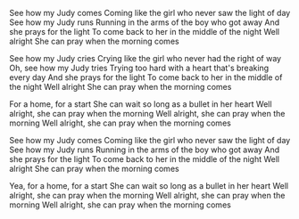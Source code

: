 See how my Judy comes
Coming like the girl who never saw the light of day 
See how my Judy runs
Running in the arms of the boy who got away
And she prays for the light
To come back to her in the middle of the night
Well alright
She can pray when the morning comes

See how my Judy cries
Crying like the girl who never had the right of way
Oh, see how my Judy tries
Trying too hard with a heart that's breaking every day
And she prays for the light
To come back to her in the middle of the night
Well alright
She can pray when the morning comes

For a home, for a start
She can wait so long as a bullet in her heart
Well alright, she can pray when the morning
Well alright, she can pray when the morning
Well alright, she can pray when the morning comes

See how my Judy comes
Coming like the girl who never saw the light of day 
See how my Judy runs
Running in the arms of the boy who got away
And she prays for the light
To come back to her in the middle of the night
Well alright
She can pray when the morning comes

Yea, for a home, for a start
She can wait so long as a bullet in her heart
Well alright, she can pray when the morning
Well alright, she can pray when the morning
Well alright, she can pray when the morning comes
